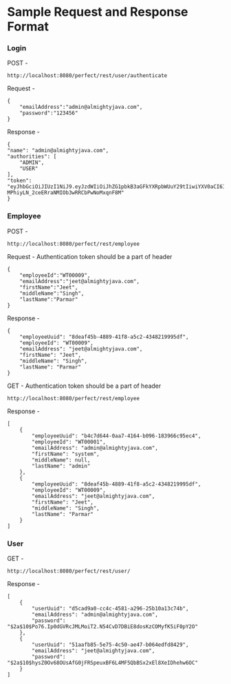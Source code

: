 # Sample Request and Response Format

### Login
POST - 
	
	http://localhost:8080/perfect/rest/user/authenticate
Request - 

	{
		"emailAddress":"admin@almightyjava.com",
		"password":"123456"
	}
Response -

	{
    "name": "admin@almightyjava.com",
    "authorities": [
        "ADMIN",
        "USER"
    ],
    "token": "eyJhbGciOiJIUzI1NiJ9.eyJzdWIiOiJhZG1pbkB3aGFkYXRpbWUuY29tIiwiYXV0aCI6IkFETUlOIiwiaWF0IjoxNjI4ODYwOTczLCJleHAiOjE2Mjg4NzE3NzN9.6QUjv-MPhiyLN_2ceERraNMIOb3wRRCbPwNoMxqnF8M"
	}
### Employee
POST -

	http://localhost:8080/perfect/rest/employee
Request - Authentication token should be a part of header
	
	{
		"employeeId":"WT00009",
		"emailAddress":"jeet@almightyjava.com",
		"firstName":"Jeet",
		"middleName":"Singh",
		"lastName":"Parmar"
	}
Response -
	
	{
	    "employeeUuid": "8deaf45b-4889-41f8-a5c2-4348219995df",
	    "employeeId": "WT00009",
	    "emailAddress": "jeet@almightyjava.com",
	    "firstName": "Jeet",
	    "middleName": "Singh",
	    "lastName": "Parmar"
	}
GET - Authentication token should be a part of header

	http://localhost:8080/perfect/rest/employee
Response -

	[
	    {
	        "employeeUuid": "b4c7d644-0aa7-4164-b096-183966c95ec4",
	        "employeeId": "WT00001",
	        "emailAddress": "admin@almightyjava.com",
	        "firstName": "system",
	        "middleName": null,
	        "lastName": "admin"
	    },
	    {
	        "employeeUuid": "8deaf45b-4889-41f8-a5c2-4348219995df",
	        "employeeId": "WT00009",
	        "emailAddress": "jeet@almightyjava.com",
	        "firstName": "Jeet",
	        "middleName": "Singh",
	        "lastName": "Parmar"
	    }
	]
### User
GET - 

	http://localhost:8080/perfect/rest/user/
	
Response -

	[
	    {
	        "userUuid": "d5cad9a0-cc4c-4581-a296-25b10a13c74b",
	        "emailAddress": "admin@almightyjava.com",
	        "password": "$2a$10$Po76.Ip0dGVRcJMLMoiT2.N54CvD7DBiE8dosKzCOMyfK5iF0pY2O"
	    },
	    {
	        "userUuid": "51aafb85-5e75-4c50-ae47-b064edfd8429",
	        "emailAddress": "jeet@almightyjava.com",
	        "password": "$2a$10$hysZ0Ov68OUsAfG0jFRSpeuxBF6L4MF5QbBSx2xEl8XeIDhehw6OC"
	    }
	]